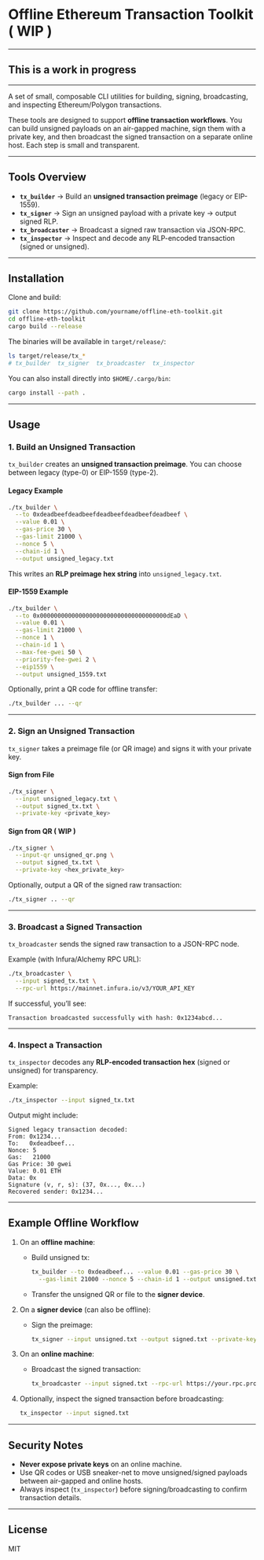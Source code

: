 # Offline Ethereum Transaction Toolkit ( WIP )

---
This is a work in progress
---


---
A set of small, composable CLI utilities for building, signing, broadcasting, and inspecting Ethereum/Polygon transactions.

These tools are designed to support **offline transaction workflows**. You can build unsigned payloads on an air-gapped machine, sign them with a private key, and then broadcast the signed transaction on a separate online host. Each step is small and transparent.

---

## Tools Overview

- **`tx_builder`** → Build an **unsigned transaction preimage** (legacy or EIP-1559).
- **`tx_signer`** → Sign an unsigned payload with a private key → output signed RLP.
- **`tx_broadcaster`** → Broadcast a signed raw transaction via JSON-RPC.
- **`tx_inspector`** → Inspect and decode any RLP-encoded transaction (signed or unsigned).

---

## Installation

Clone and build:

```bash
git clone https://github.com/yourname/offline-eth-toolkit.git
cd offline-eth-toolkit
cargo build --release
```

The binaries will be available in `target/release/`:

```bash
ls target/release/tx_*
# tx_builder  tx_signer  tx_broadcaster  tx_inspector
```

You can also install directly into `$HOME/.cargo/bin`:

```bash
cargo install --path .
```

---

## Usage

### 1. Build an Unsigned Transaction

`tx_builder` creates an **unsigned transaction preimage**. You can choose between legacy (type-0) or EIP-1559 (type-2).

#### Legacy Example

```bash
./tx_builder \
  --to 0xdeadbeefdeadbeefdeadbeefdeadbeefdeadbeef \
  --value 0.01 \
  --gas-price 30 \
  --gas-limit 21000 \
  --nonce 5 \
  --chain-id 1 \
  --output unsigned_legacy.txt
```

This writes an **RLP preimage hex string** into `unsigned_legacy.txt`.

#### EIP-1559 Example

```bash
./tx_builder \
  --to 0x000000000000000000000000000000000000dEaD \
  --value 0.01 \
  --gas-limit 21000 \
  --nonce 1 \
  --chain-id 1 \
  --max-fee-gwei 50 \
  --priority-fee-gwei 2 \
  --eip1559 \
  --output unsigned_1559.txt
```

Optionally, print a QR code for offline transfer:

```bash
./tx_builder ... --qr
```

---

### 2. Sign an Unsigned Transaction

`tx_signer` takes a preimage file (or QR image) and signs it with your private key.

#### Sign from File

```bash
./tx_signer \
  --input unsigned_legacy.txt \
  --output signed_tx.txt \
  --private-key <private_key>
```

#### Sign from QR ( WIP ) 

```bash
./tx_signer \
  --input-qr unsigned_qr.png \
  --output signed_tx.txt \
  --private-key <hex_private_key>
```

Optionally, output a QR of the signed raw transaction:

```bash
./tx_signer .. --qr
```

---

### 3. Broadcast a Signed Transaction

`tx_broadcaster` sends the signed raw transaction to a JSON-RPC node.

Example (with Infura/Alchemy RPC URL):

```bash
./tx_broadcaster \
  --input signed_tx.txt \
  --rpc-url https://mainnet.infura.io/v3/YOUR_API_KEY
```

If successful, you’ll see:

```
Transaction broadcasted successfully with hash: 0x1234abcd...
```

---

### 4. Inspect a Transaction

`tx_inspector` decodes any **RLP-encoded transaction hex** (signed or unsigned) for transparency.

Example:

```bash
./tx_inspector --input signed_tx.txt
```

Output might include:

```
Signed legacy transaction decoded:
From: 0x1234...
To:   0xdeadbeef...
Nonce: 5
Gas:   21000
Gas Price: 30 gwei
Value: 0.01 ETH
Data: 0x
Signature (v, r, s): (37, 0x..., 0x...)
Recovered sender: 0x1234...
```

---

## Example Offline Workflow

1. On an **offline machine**:
    - Build unsigned tx:
      ```bash
      tx_builder --to 0xdeadbeef... --value 0.01 --gas-price 30 \
        --gas-limit 21000 --nonce 5 --chain-id 1 --output unsigned.txt --qr
      ```
    - Transfer the unsigned QR or file to the **signer device**.

2. On a **signer device** (can also be offline):
    - Sign the preimage:
      ```bash
      tx_signer --input unsigned.txt --output signed.txt --private-key <hexkey> --qr
      ```

3. On an **online machine**:
    - Broadcast the signed transaction:
      ```bash
      tx_broadcaster --input signed.txt --rpc-url https://your.rpc.provider
      ```

4. Optionally, inspect the signed transaction before broadcasting:
   ```bash
   tx_inspector --input signed.txt
   ```

---

## Security Notes

- **Never expose private keys** on an online machine.
- Use QR codes or USB sneaker-net to move unsigned/signed payloads between air-gapped and online hosts.
- Always inspect (`tx_inspector`) before signing/broadcasting to confirm transaction details.

---

## License

MIT
